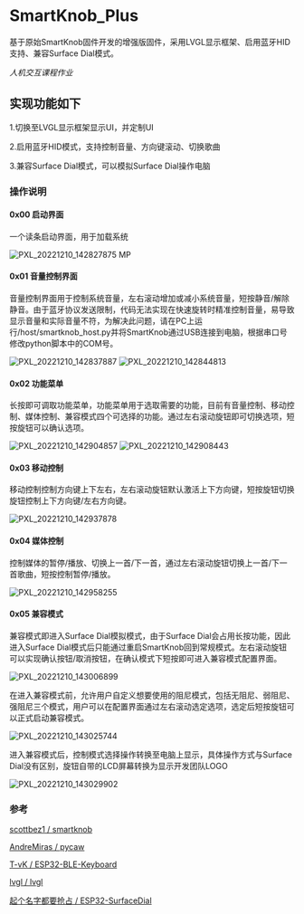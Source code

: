 # SmartKnob_Plus
基于原始SmartKnob固件开发的增强版固件，采用LVGL显示框架、启用蓝牙HID支持、兼容Surface Dial模式。

*人机交互课程作业*

## 实现功能如下
1.切换至LVGL显示框架显示UI，并定制UI

2.启用蓝牙HID模式，支持控制音量、方向键滚动、切换歌曲

3.兼容Surface Dial模式，可以模拟Surface Dial操作电脑


### 操作说明

#### 0x00 启动界面

  一个读条启动界面，用于加载系统

![PXL_20221210_142827875 MP](https://user-images.githubusercontent.com/74545593/206860833-0b1d22f2-425c-4876-a621-7372364110f3.jpg)


#### 0x01 音量控制界面

  音量控制界面用于控制系统音量，左右滚动增加或减小系统音量，短按静音/解除静音。由于蓝牙协议发送限制，代码无法实现在快速旋转时精准控制音量，易导致显示音量和实际音量不符，为解决此问题，请在PC上运行/host/smartknob_host.py并将SmartKnob通过USB连接到电脑，根据串口号修改python脚本中的COM号。

![PXL_20221210_142837887](https://user-images.githubusercontent.com/74545593/206860896-8482ea61-2fff-43e8-b16d-b6fe40e52a0f.jpg)
![PXL_20221210_142844813](https://user-images.githubusercontent.com/74545593/206860899-c3e0f620-b0b8-4701-be54-ffc1a5996451.jpg)

#### 0x02 功能菜单

  长按即可调取功能菜单，功能菜单用于选取需要的功能，目前有音量控制、移动控制、媒体控制、兼容模式四个可选择的功能。通过左右滚动旋钮即可切换选项，短按旋钮可以确认选项。
  
![PXL_20221210_142904857](https://user-images.githubusercontent.com/74545593/206861828-59ede72c-e30e-404b-ba1a-ecbb64df808a.jpg)
![PXL_20221210_142908443](https://user-images.githubusercontent.com/74545593/206861832-bc7aaafb-8286-4185-b36e-001e2a1d6bb0.jpg)

#### 0x03 移动控制

  移动控制控制方向键上下左右，左右滚动旋钮默认激活上下方向键，短按旋钮切换旋钮控制上下方向键/左右方向键。
  
![PXL_20221210_142937878](https://user-images.githubusercontent.com/74545593/206861949-8ac3fa3a-7767-46d2-b857-4e473ed8ebb6.jpg)

#### 0x04 媒体控制

  控制媒体的暂停/播放、切换上一首/下一首，通过左右滚动旋钮切换上一首/下一首歌曲，短按控制暂停/播放。
  
![PXL_20221210_142958255](https://user-images.githubusercontent.com/74545593/206862031-a673b7d2-7be5-4bd5-9bf3-afaff643a325.jpg)

#### 0x05 兼容模式

  兼容模式即进入Surface Dial模拟模式，由于Surface Dial会占用长按功能，因此进入Surface Dial模式后只能通过重启SmartKnob回到常规模式。左右滚动旋钮可以实现确认按钮/取消按钮，在确认模式下短按即可进入兼容模式配置界面。
  
![PXL_20221210_143006899](https://user-images.githubusercontent.com/74545593/206862112-7e9938bb-7a57-48f7-a181-e22c9f377170.jpg)

  在进入兼容模式前，允许用户自定义想要使用的阻尼模式，包括无阻尼、弱阻尼、强阻尼三个模式，用户可以在配置界面通过左右滚动选定选项，选定后短按旋钮可以正式启动兼容模式。
  
 ![PXL_20221210_143025744](https://user-images.githubusercontent.com/74545593/206862231-ba8e050d-5fec-4acd-b2e0-6eb165802865.jpg)

  进入兼容模式后，控制模式选择操作转换至电脑上显示，具体操作方式与Surface Dial没有区别，旋钮自带的LCD屏幕转换为显示开发团队LOGO
  
![PXL_20221210_143029902](https://user-images.githubusercontent.com/74545593/206862324-fa6bd278-08ba-4d77-8d50-4dbb5c3f9ced.jpg)

### 参考

[scottbez1 / smartknob](https://github.com/scottbez1/smartknob)

[AndreMiras / pycaw](https://github.com/AndreMiras/pycaw)

[T-vK / ESP32-BLE-Keyboard](https://github.com/T-vK/ESP32-BLE-Keyboard)

[lvgl / lvgl](https://github.com/lvgl/lvgl)

[起个名字都要抢占 / ESP32-SurfaceDial](https://gitee.com/adamhxx/esp32-surface-dial)


